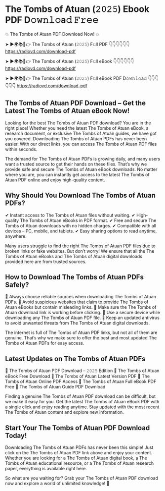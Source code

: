 # The Tombs of Atuan (𝟸𝟶𝟸𝟻) Ebook PDF D𝚘𝚠𝚗𝚕𝚘a𝚍 𝙵𝚛𝚎𝚎

💥 The Tombs of Atuan PDF Download Now! 💥

➤ ►🌍📚📱👉 The Tombs of Atuan (𝟸𝟶𝟸𝟻) F𝚞ll PDF 👇👇👇👇👇👇
https://radiovd.com/download-pdf

➤ ►🌍📚📱👉 The Tombs of Atuan (𝟸𝟶𝟸𝟻) F𝚞ll eBook 👇👇👇👇👇👇
https://radiovd.com/download-pdf

➤ ►🌍📚📱👉 The Tombs of Atuan (𝟸𝟶𝟸𝟻) F𝚞ll eBook PDF D𝚘𝚠𝚗𝚕𝚘a𝚍 👇👇👇👇👇👇
https://radiovd.com/download-pdf

## The Tombs of Atuan PDF Download – Get the Latest The Tombs of Atuan eBook Now!

Looking for the best The Tombs of Atuan PDF download? You are in the right place! Whether you need the latest The Tombs of Atuan eBook, a research document, or exclusive The Tombs of Atuan guides, we have got you covered. Downloading The Tombs of Atuan PDFs has never been easier. With our direct links, you can access The Tombs of Atuan PDF files within seconds.

The demand for The Tombs of Atuan PDFs is growing daily, and many users want a trusted source to get their hands on these files. That’s why we provide safe and secure The Tombs of Atuan eBook downloads. No matter where you are, you can instantly get access to the latest The Tombs of Atuan PDF online and enjoy high-quality content.

## Why Should You Download The Tombs of Atuan PDFs?

✔ Instant access to The Tombs of Atuan files without waiting.
✔ High-quality The Tombs of Atuan eBooks in PDF format.
✔ Free and secure The Tombs of Atuan downloads with no hidden charges.
✔ Compatible with all devices – PC, mobile, and tablets.
✔ Easy sharing options to read anytime, anywhere.

Many users struggle to find the right The Tombs of Atuan PDF files due to broken links or fake websites. But don’t worry! We ensure that all the The Tombs of Atuan eBooks and The Tombs of Atuan digital downloads provided here are from trusted sources.

## How to Download The Tombs of Atuan PDFs Safely?

📌 Always choose reliable sources when downloading The Tombs of Atuan PDFs.
📌 Avoid suspicious websites that claim to provide The Tombs of Atuan eBooks but contain misleading links.
📌 Make sure the The Tombs of Atuan download link is working before clicking.
📌 Use a secure device while downloading any The Tombs of Atuan PDF file.
📌 Keep an updated antivirus to avoid unwanted threats from The Tombs of Atuan digital downloads.

The internet is full of The Tombs of Atuan PDF links, but not all of them are genuine. That’s why we make sure to offer the best and most updated The Tombs of Atuan PDFs for easy access.

## Latest Updates on The Tombs of Atuan PDFs

🔹 The Tombs of Atuan PDF Download – 𝟸𝟶𝟸𝟻 Edition
🔹 The Tombs of Atuan eBook Free Download
🔹 The Tombs of Atuan Latest Version PDF
🔹 The Tombs of Atuan Online PDF Access
🔹 The Tombs of Atuan Full eBook PDF Free
🔹 The Tombs of Atuan Guide PDF Download

Finding a genuine The Tombs of Atuan PDF download can be difficult, but we make it easy for you. Get the latest The Tombs of Atuan eBook PDF with a single click and enjoy reading anytime. Stay updated with the most recent The Tombs of Atuan content and explore new information.

## Start Your The Tombs of Atuan PDF Download Today!

Downloading The Tombs of Atuan PDFs has never been this simple! Just click on the The Tombs of Atuan PDF link above and enjoy your content. Whether you are looking for a The Tombs of Atuan digital book, a The Tombs of Atuan educational resource, or a The Tombs of Atuan research paper, everything is available right here.

So what are you waiting for? Grab your The Tombs of Atuan PDF download now and explore a world of unlimited knowledge! 🚀